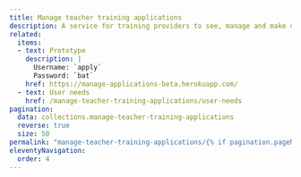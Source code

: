 ```yaml
---
title: Manage teacher training applications
description: A service for training providers to see, manage and make decisions on applications they receive
related:
  items:
  - text: Prototype
    description: |
      Username: `apply`
      Password: `bat`
    href: https://manage-applications-beta.herokuapp.com/
  - text: User needs
    href: /manage-teacher-training-applications/user-needs
pagination:
  data: collections.manage-teacher-training-applications
  reverse: true
  size: 50
permalink: "manage-teacher-training-applications/{% if pagination.pageNumber > 0 %}page/{{ pagination.pageNumber + 1 }}{% else %}index{% endif %}.html"
eleventyNavigation:
  order: 4
---
```

